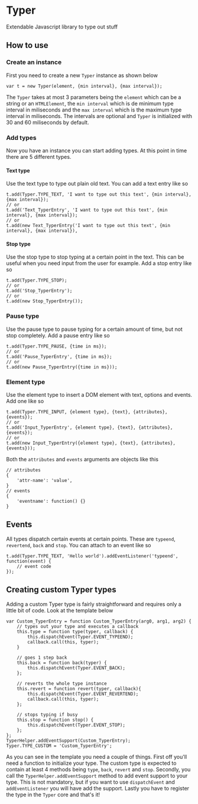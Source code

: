 # Typer
Extendable Javascript library to type out stuff

## How to use
### Create an instance
First you need to create a new `Typer` instance as shown below
```
var t = new Typer(element, {min interval}, {max interval});
```
The `Typer` takes at most 3 parameters being the `element` which can be a string or an `HTMLElement`, the `min interval` which is de minimum type interval in miliseconds and the `max interval` which is the maximum type interval in miliseconds. The intervals are optional and `Typer` is initialized with 30 and 60 miliseconds by default.

### Add types
Now you have an instance you can start adding types. At this point in time there are 5 different types.

#### Text type
Use the text type to type out plain old text. You can add a text entry like so
```
t.add(Typer.TYPE_TEXT, 'I want to type out this text', {min interval}, {max interval});
// or
t.add('Text_TyperEntry', 'I want to type out this text', {min interval}, {max interval});
// or
t.add(new Text_TyperEntry('I want to type out this text', {min interval}, {max interval}),
```

#### Stop type
Use the stop type to stop typing at a certain point in the text. This can be useful when you need input from the user for example. Add a stop entry like so
```
t.add(Typer.TYPE_STOP);
// or
t.add('Stop_TyperEntry');
// or
t.add(new Stop_TyperEntry());
```

### Pause type
Use the pause type to pause typing for a certain amount of time, but not stop completely. Add a pause entry like so
```
t.add(Typer.TYPE_PAUSE, {time in ms});
// or
t.add('Pause_TyperEntry', {time in ms});
// or
t.add(new Pause_TyperEntry({time in ms}));
```

### Element type
Use the element type to insert a DOM element with text, options and events. Add one like so
```
t.add(Typer.TYPE_INPUT, {element type}, {text}, {attributes}, {events});
// or
t.add('Input_TyperEntry', {element type}, {text}, {attributes}, {events});
// or
t.add(new Input_TyperEntry({element type}, {text}, {attributes}, {events}));
```
Both the `attributes` and `events` arguments are objects like this
```
// attributes
{
    'attr-name': 'value',
}
// events
{
    'eventname': function() {}
}
```

## Events
All types dispatch certain events at certain points. These are `typeend`, `revertend`, `back` and `stop`. You can attach to an event like so
```
t.add(Typer.TYPE_TEXT, 'Hello world').addEventListener('typeend', function(event) {
    // event code
});
```

## Creating custom Typer types
Adding a custom Typer type is fairly straightforward and requires only a little bit of code. Look at the template below
```
var Custom_TyperEntry = function Custom_TyperEntry(arg0, arg1, arg2) {
    // types out your type and executes a callback
    this.type = function type(typer, callback) {
        this.dispatchEvent(Typer.EVENT_TYPEEND);
        callback.call(this, typer);
    }

    // goes 1 step back
    this.back = function back(typer) {
        this.dispatchEvent(Typer.EVENT_BACK);
    };

    // reverts the whole type instance
    this.revert = function revert(typer, callback){
        this.dispatchEvent(Typer.EVENT_REVERTEND);
        callback.call(this, typer);
    };

    // stops typing if busy
    this.stop = function stop() {
        this.dispatchEvent(Typer.EVENT_STOP);
    };
};
TyperHelper.addEventSupport(Custom_TyperEntry);
Typer.TYPE_CUSTOM = 'Custom_TyperEntry';
```
As you can see in the template you need a couple of things. First off you'll need a function to initialize your type. The custom type is expected to contain at least 4 methods being `type`, `back`, `revert` and `stop`. Secondly, you call the `TyperHelper.addEventSupport` method to add event support to your type. This is not mandatory, but if you want to use `dispatchEvent` and `addEventListener` you will have add the support. Lastly you have to register the type in the `Typer` core and that's it!